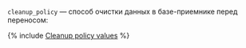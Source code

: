 `cleanup_policy` — способ очистки данных в базе-приемнике перед переносом:

{% include [Cleanup policy values](../cleanup-policy-values.md) %}